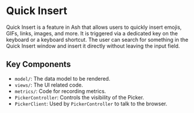 # Quick Insert

Quick Insert is a feature in Ash that allows users to quickly insert
emojis, GIFs, links, images, and more. It is triggered via a dedicated
key on the keyboard or a keyboard shortcut. The user can search for
something in the Quick Insert window and insert it directly without
leaving the input field.

## Key Components

* `model/`: The data model to be rendered.
* `views/`: The UI related code.
* `metrics/`: Code for recording metrics.
* `PickerController`: Controls the visibility of the Picker.
* `PickerClient`: Used by `PickerController` to talk to the browser.
